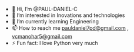 - 👋 Hi, I’m @PAUL-DANIEL-C
- 👀 I’m interested in Inovations and technologies
- 🌱 I’m currently learning Engineering
- 📫 How to reach me pauldaniel7pd@gmail.com , vcmanohar5@gmail.com
- ⚡ Fun fact: I love Python very much 

<!---
PAUL-DANIEL-C/PAUL-DANIEL-C is a ✨ special ✨ repository because its `README.md` (this file) appears on your GitHub profile.
You can click the Preview link to take a look at your changes.
--->
